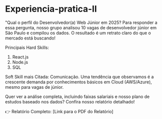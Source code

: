 # Experiencia-pratica-II
<!doctype html>
<html lang="pt-br">

<head>
    <meta charset="UTF-8"/>
    <title>EXPERIÊNCIA PRÁTICA II</title>

"Qual o perfil do Desenvolvedor(a) Web Júnior em 2025?
Para responder a essa pergunta, nosso grupo analisou 10 vagas de desenvolvedor júnior em São Paulo e compilou os dados. O resultado é um retrato claro do que o mercado está buscando!

Principais Hard Skills:
1.  React.js
2.  Node.js
3.  SQL

Soft Skill mais Citada: Comunicação.
Uma tendência que observamos é a crescente demanda por conhecimentos básicos em Cloud (AWS/Azure), mesmo para vagas de júnior.

Quer ver a análise completa, incluindo faixas salariais e nosso plano de estudos baseado nos dados? Confira nosso relatório detalhado!

👉 Relatório Completo: [Link para o PDF do Relatório]
